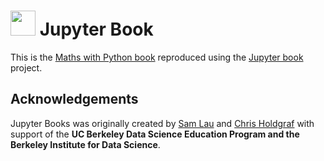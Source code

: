 # <img src="content/images/logo/logo.png" width=40 /> Jupyter Book

This is the [Maths with Python book](https://github.com/IanHawke/maths-with-python) reproduced using the [Jupyter book](https://github.com/choldgraf/jupyter-book/) project.

## Acknowledgements

Jupyter Books was originally created by [Sam Lau][sam] and [Chris Holdgraf][chris]
with support of the **UC Berkeley Data Science Education Program and the Berkeley
Institute for Data Science**.

[sam]: http://www.samlau.me/
[chris]: https://predictablynoisy.com
